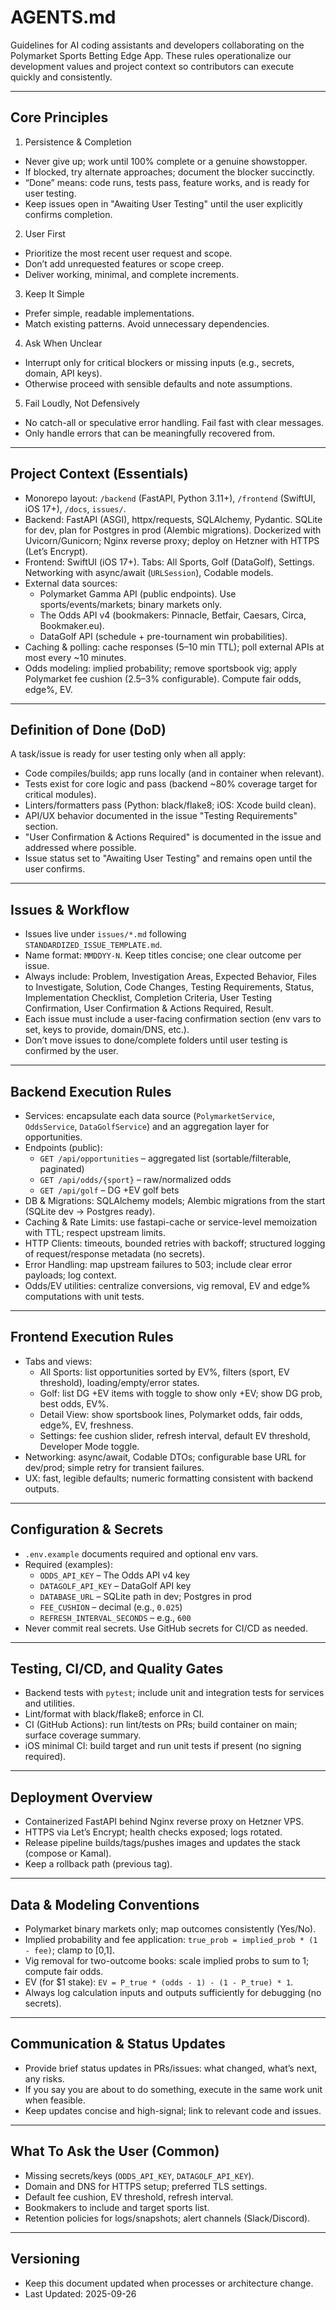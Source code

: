 # AGENTS.md

Guidelines for AI coding assistants and developers collaborating on the Polymarket Sports Betting Edge App. These rules operationalize our development values and project context so contributors can execute quickly and consistently.

---

## Core Principles

1) Persistence & Completion
- Never give up; work until 100% complete or a genuine showstopper.
- If blocked, try alternate approaches; document the blocker succinctly.
- “Done” means: code runs, tests pass, feature works, and is ready for user testing.
- Keep issues open in "Awaiting User Testing" until the user explicitly confirms completion.

2) User First
- Prioritize the most recent user request and scope.
- Don’t add unrequested features or scope creep.
- Deliver working, minimal, and complete increments.

3) Keep It Simple
- Prefer simple, readable implementations.
- Match existing patterns. Avoid unnecessary dependencies.

4) Ask When Unclear
- Interrupt only for critical blockers or missing inputs (e.g., secrets, domain, API keys).
- Otherwise proceed with sensible defaults and note assumptions.

5) Fail Loudly, Not Defensively
- No catch-all or speculative error handling. Fail fast with clear messages.
- Only handle errors that can be meaningfully recovered from.

---

## Project Context (Essentials)

- Monorepo layout: `/backend` (FastAPI, Python 3.11+), `/frontend` (SwiftUI, iOS 17+), `/docs`, `issues/`.
- Backend: FastAPI (ASGI), httpx/requests, SQLAlchemy, Pydantic. SQLite for dev, plan for Postgres in prod (Alembic migrations). Dockerized with Uvicorn/Gunicorn; Nginx reverse proxy; deploy on Hetzner with HTTPS (Let’s Encrypt).
- Frontend: SwiftUI (iOS 17+). Tabs: All Sports, Golf (DataGolf), Settings. Networking with async/await (`URLSession`), Codable models.
- External data sources:
  - Polymarket Gamma API (public endpoints). Use sports/events/markets; binary markets only.
  - The Odds API v4 (bookmakers: Pinnacle, Betfair, Caesars, Circa, Bookmaker.eu).
  - DataGolf API (schedule + pre-tournament win probabilities).
- Caching & polling: cache responses (5–10 min TTL); poll external APIs at most every ~10 minutes.
- Odds modeling: implied probability; remove sportsbook vig; apply Polymarket fee cushion (2.5–3% configurable). Compute fair odds, edge%, EV.

---

## Definition of Done (DoD)

A task/issue is ready for user testing only when all apply:
- Code compiles/builds; app runs locally (and in container when relevant).
- Tests exist for core logic and pass (backend ~80% coverage target for critical modules).
- Linters/formatters pass (Python: black/flake8; iOS: Xcode build clean).
- API/UX behavior documented in the issue "Testing Requirements" section.
- "User Confirmation & Actions Required" is documented in the issue and addressed where possible.
- Issue status set to "Awaiting User Testing" and remains open until the user confirms.

---

## Issues & Workflow

- Issues live under `issues/*.md` following `STANDARDIZED_ISSUE_TEMPLATE.md`.
- Name format: `MMDDYY-N`. Keep titles concise; one clear outcome per issue.
- Always include: Problem, Investigation Areas, Expected Behavior, Files to Investigate, Solution, Code Changes, Testing Requirements, Status, Implementation Checklist, Completion Criteria, User Testing Confirmation, User Confirmation & Actions Required, Result.
- Each issue must include a user-facing confirmation section (env vars to set, keys to provide, domain/DNS, etc.).
- Don’t move issues to done/complete folders until user testing is confirmed by the user.

---

## Backend Execution Rules

- Services: encapsulate each data source (`PolymarketService`, `OddsService`, `DataGolfService`) and an aggregation layer for opportunities.
- Endpoints (public):
  - `GET /api/opportunities` – aggregated list (sortable/filterable, paginated)
  - `GET /api/odds/{sport}` – raw/normalized odds
  - `GET /api/golf` – DG +EV golf bets
- DB & Migrations: SQLAlchemy models; Alembic migrations from the start (SQLite dev -> Postgres ready).
- Caching & Rate Limits: use fastapi-cache or service-level memoization with TTL; respect upstream limits.
- HTTP Clients: timeouts, bounded retries with backoff; structured logging of request/response metadata (no secrets).
- Error Handling: map upstream failures to 503; include clear error payloads; log context.
- Odds/EV utilities: centralize conversions, vig removal, EV and edge% computations with unit tests.

---

## Frontend Execution Rules

- Tabs and views:
  - All Sports: list opportunities sorted by EV%, filters (sport, EV threshold), loading/empty/error states.
  - Golf: list DG +EV items with toggle to show only +EV; show DG prob, best odds, EV%.
  - Detail View: show sportsbook lines, Polymarket odds, fair odds, edge%, EV, freshness.
  - Settings: fee cushion slider, refresh interval, default EV threshold, Developer Mode toggle.
- Networking: async/await, Codable DTOs; configurable base URL for dev/prod; simple retry for transient failures.
- UX: fast, legible defaults; numeric formatting consistent with backend outputs.

---

## Configuration & Secrets

- `.env.example` documents required and optional env vars.
- Required (examples):
  - `ODDS_API_KEY` – The Odds API v4 key
  - `DATAGOLF_API_KEY` – DataGolf API key
  - `DATABASE_URL` – SQLite path in dev; Postgres in prod
  - `FEE_CUSHION` – decimal (e.g., `0.025`)
  - `REFRESH_INTERVAL_SECONDS` – e.g., `600`
- Never commit real secrets. Use GitHub secrets for CI/CD as needed.

---

## Testing, CI/CD, and Quality Gates

- Backend tests with `pytest`; include unit and integration tests for services and utilities.
- Lint/format with black/flake8; enforce in CI.
- CI (GitHub Actions): run lint/tests on PRs; build container on main; surface coverage summary.
- iOS minimal CI: build target and run unit tests if present (no signing required).

---

## Deployment Overview

- Containerized FastAPI behind Nginx reverse proxy on Hetzner VPS.
- HTTPS via Let’s Encrypt; health checks exposed; logs rotated.
- Release pipeline builds/tags/pushes images and updates the stack (compose or Kamal).
- Keep a rollback path (previous tag).

---

## Data & Modeling Conventions

- Polymarket binary markets only; map outcomes consistently (Yes/No).
- Implied probability and fee application: `true_prob = implied_prob * (1 - fee)`; clamp to [0,1].
- Vig removal for two-outcome books: scale implied probs to sum to 1; compute fair odds.
- EV (for $1 stake): `EV = P_true * (odds - 1) - (1 - P_true) * 1`.
- Always log calculation inputs and outputs sufficiently for debugging (no secrets).

---

## Communication & Status Updates

- Provide brief status updates in PRs/issues: what changed, what’s next, any risks.
- If you say you are about to do something, execute in the same work unit when feasible.
- Keep updates concise and high-signal; link to relevant code and issues.

---

## What To Ask the User (Common)

- Missing secrets/keys (`ODDS_API_KEY`, `DATAGOLF_API_KEY`).
- Domain and DNS for HTTPS setup; preferred TLS settings.
- Default fee cushion, EV threshold, refresh interval.
- Bookmakers to include and target sports list.
- Retention policies for logs/snapshots; alert channels (Slack/Discord).

---

## Versioning

- Keep this document updated when processes or architecture change.
- Last Updated: 2025-09-26
